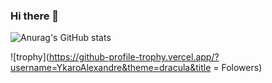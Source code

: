 ### Hi there 👋

![Anurag's GitHub stats](https://github-readme-stats.vercel.app/api?username=YkaroAlexandre&show_icons=true&theme=radical)

![trophy](https://github-profile-trophy.vercel.app/?username=YkaroAlexandre&theme=dracula&title = Folowers)
